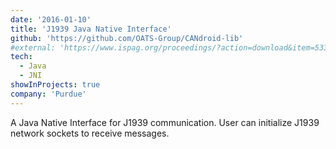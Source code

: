 ```yaml
---
date: '2016-01-10'
title: 'J1939 Java Native Interface'
github: 'https://github.com/OATS-Group/CANdroid-lib'
#external: 'https://www.ispag.org/proceedings/?action=download&item=5338'
tech:
  - Java
  - JNI
showInProjects: true
company: 'Purdue'
---
```


A Java Native Interface for J1939 communication. User can initialize J1939
network sockets to receive messages.
